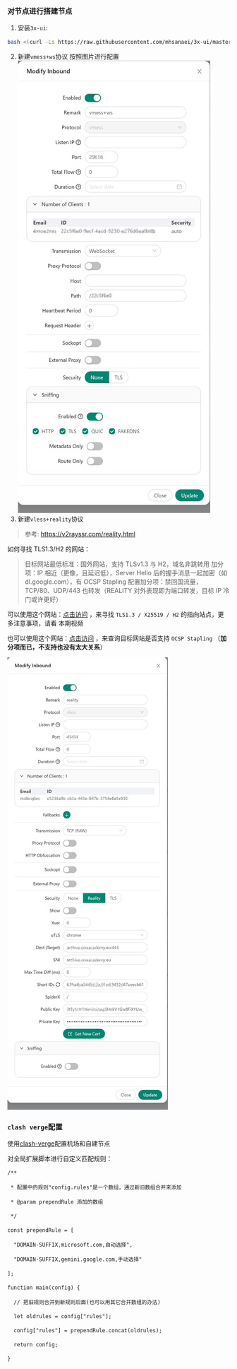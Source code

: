 ### 对节点进行搭建节点

1. 安装`3x-ui`:
```bash
bash <(curl -Ls https://raw.githubusercontent.com/mhsanaei/3x-ui/master/install.sh)
```
2. 新建`vmess+ws`协议
按照图片进行配置
![vmess-ws](../images/vmess-ws.png)
3. 新建`vless+reality`协议

> 参考: https://v2rayssr.com/reality.html

如何寻找 TLS1.3/H2 的网站：
> 目标网站最低标准：国外网站，支持 TLSv1.3 与 H2，域名非跳转用
加分项：IP 相近（更像，且延迟低），Server Hello 后的握手消息一起加密（如 dl.google.com），有 OCSP Stapling
配置加分项：禁回国流量，TCP/80、UDP/443 也转发（REALITY 对外表现即为端口转发，目标 IP 冷门或许更好）

可以使用这个网站：[点击访问](https://www.ssllabs.com/projects/index.html) ，来寻找 `TLS1.3 / X25519 / H2` 的指向站点，更多注意事项，请看 本期视频

也可以使用这个网站：[点击访问](http://web.chacuo.net/netocspstapling) ，来查询目标网站是否支持 `OCSP Stapling` （**加分项而已，不支持也没有太大关系**）

![vless+reality](../images/vless+reality.png)


### `clash verge`配置

使用[clash-verge](../file/clash-verge.yaml)配置机场和自建节点

对全局扩展脚本进行自定义匹配规则：
```
/**

 * 配置中的规则"config.rules"是一个数组，通过新旧数组合并来添加

 * @param prependRule 添加的数组

 */

const prependRule = [

  "DOMAIN-SUFFIX,microsoft.com,自动选择",

  "DOMAIN-SUFFIX,gemini.google.com,手动选择"

];

function main(config) {

  // 把旧规则合并到新规则后面(也可以用其它合并数组的办法)

  let oldrules = config["rules"];

  config["rules"] = prependRule.concat(oldrules);

  return config;

}
```